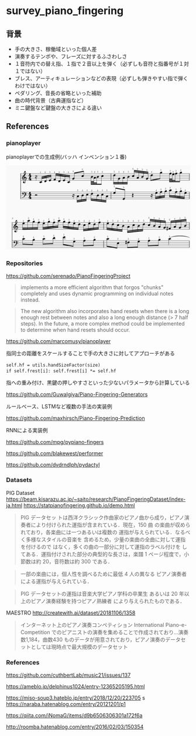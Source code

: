# survey_piano_fingering

## 背景

- 手の大きさ、稼働域といった個人差
- 演奏するテンポや、フレーズに対するふさわしさ
- １音符内での替え指、１指で２音以上を弾く（必ずしも音符と指番号が１対１ではない）
- ブレス、アーティキュレーションなどの表現（必ずしも弾きやすい指で弾くわけではない）
- ペダリング、音長の省略といった補助
- 曲の時代背景（古典運指など）
- ミニ鍵盤など鍵盤の大きさによる違い

## References

### pianoplayer

pianoplayerでの生成例(バッハ インベンション１番)

![pianoplayer_output_bach_invention1](./img/pianoplayer_output_bach_invention1.png)

### Repositories

https://github.com/serenado/PianoFingeringProject
> implements a more efficient algorithm that forgos "chunks" completely and uses dynamic programming on individual notes instead.

> The new algorithm also incorporates hand resets when there is a long enough rest between notes and also a long enough distance (> 7 half steps). In the future, a more complex method could be implemented to determine when hand resets should occur.

https://github.com/marcomusy/pianoplayer

指同士の距離をスケールすることで手の大きさに対してアプローチがある
```
self.hf = utils.handSizeFactor(size)
if self.frest[i]: self.frest[i] *= self.hf
```
指への重み付け、黒鍵の押しやすさといった少ないパラメータから計算している

https://github.com/Guwalgiya/Piano-Fingering-Generators

ルールベース、LSTMなど複数の手法の実装例

https://github.com/maxhirsch/Piano-Fingering-Prediction

RNNによる実装例

https://github.com/mpg/pypiano-fingers

https://github.com/blakewest/performer

https://github.com/dvdrndlph/pydactyl

### Datasets

PIG Dataset
https://beam.kisarazu.ac.jp/~saito/research/PianoFingeringDataset/index-ja.html
https://statpianofingering.github.io/demo.html

> PIG データセッ
トは西洋クラシック作曲家のピアノ曲から成り，ピアノ演
奏者により付けられた運指が含まれている．現在，150 曲
の楽曲が収められており，各楽曲には一つあるいは複数の
運指が与えられている．なるべく多様なスタイルの音楽を
含めるため，少量の楽曲の全曲に対して運指を付けるので
はなく，多くの曲の一部分に対して運指のラベル付けを
してある．運指付けされた部分の典型的な長さは，楽譜 1
ページ程度で，小節数は約 20，音符数は約 300 である．

> 一部の楽曲には，個人性を調べるために最低 4 人の異なる
ピアノ演奏者による運指が与えられている．

> PIG データセットの運指は音楽大学ピアノ学科の卒業生
あるいは 20 年以上のピアノ演奏経験を持つピアノ熟練者
により与えられたものである．

MAESTRO
http://createwith.ai/dataset/20181106/1358

> インターネット上のピアノ演奏コンペティション International Piano-e-Competition でのピアニストの演奏を集めることで作成されており...演奏数1,184，曲数430 ものデータが用意されており，ピアノ演奏のデータセットとしては現時点で最大規模のデータセット

### References

https://github.com/cuthbertLab/music21/issues/137

https://ameblo.jp/delphinus1024/entry-12365205195.html

https://miso-soup3.hateblo.jp/entry/2018/12/20/223705
s
https://naraba.hatenablog.com/entry/20121201/p1

https://qiita.com/iNomaG/items/d9b6506306301a172f6a

http://roomba.hatenablog.com/entry/2016/02/03/150354
